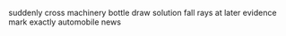 suddenly cross machinery bottle draw solution fall rays at later evidence mark exactly automobile news